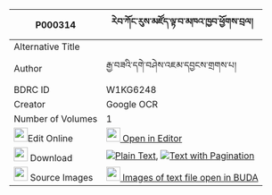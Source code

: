 |P000314|རེབ་ཀོང་རུས་མཛོད་ལྟ་བ་མཁའ་ཁྱབ་ཕྱོགས་བྲལ། 
| --- | --- 
|Alternative Title |
|Author| རྒྱ་བཟའི་དགེ་བཤེས་འཇམ་དབྱངས་གྲགས་པ།
|BDRC ID | W1KG6248
|Creator | Google OCR
|Number of Volumes| 1
|<img width="25" src="https://img.icons8.com/color/25/000000/edit-property.png">Edit Online| [<img width="25" src="https://avatars.githubusercontent.com/u/45091458?s=200&v=4"> Open in Editor](http://editor.openpecha.org/P000314)
|<img width="25" src="https://img.icons8.com/fluent/48/000000/download-2.png"/>  Download | [![](https://img.icons8.com/color/20/000000/txt.png)Plain Text](https://github.com/Openpecha/P000314/releases/download/v1/reb_kong_ru_dzo_tawa_plain_P000314.zip), [![](https://img.icons8.com/color/20/000000/txt.png)Text with Pagination](https://github.com/Openpecha/P000314/releases/download/v1/reb_kong_ru_dzo_tawa_pages_P000314.zip)
|<img width="25" src="https://img.icons8.com/plasticine/100/000000/pictures-folder.png"/>  Source Images | [<img width="25" src="https://library.bdrc.io/icons/BUDA-small.svg"> Images of text file open in BUDA](https://library.bdrc.io/show/bdr:W1KG6248)